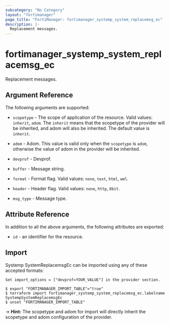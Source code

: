 ```yaml
---
subcategory: "No Category"
layout: "fortimanager"
page_title: "FortiManager: fortimanager_systemp_system_replacemsg_ec"
description: |-
  Replacement messages.
---
```


# fortimanager_systemp_system_replacemsg_ec
Replacement messages.

## Argument Reference


The following arguments are supported:

* `scopetype` - The scope of application of the resource. Valid values: `inherit`, `adom`. The `inherit` means that the scopetype of the provider will be inherited, and adom will also be inherited. The default value is `inherit`.
* `adom` - Adom. This value is valid only when the `scopetype` is `adom`, otherwise the value of adom in the provider will be inherited.
* `devprof` - Devprof.

* `buffer` - Message string.
* `format` - Format flag. Valid values: `none`, `text`, `html`, `wml`.

* `header` - Header flag. Valid values: `none`, `http`, `8bit`.

* `msg_type` - Message type.


## Attribute Reference

In addition to all the above arguments, the following attributes are exported:
* `id` - an identifier for the resource.

## Import

Systemp SystemReplacemsgEc can be imported using any of these accepted formats:
```
Set import_options = ["devprof=YOUR_VALUE"] in the provider section.

$ export "FORTIMANAGER_IMPORT_TABLE"="true"
$ terraform import fortimanager_systemp_system_replacemsg_ec.labelname SystempSystemReplacemsgEc
$ unset "FORTIMANAGER_IMPORT_TABLE"
```
-> **Hint:** The scopetype and adom for import will directly inherit the scopetype and adom configuration of the provider.
